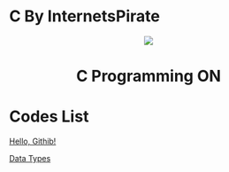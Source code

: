 
   #  C By InternetsPirate
<p align="center">

  <img src="https://images8.alphacoders.com/430/thumb-1920-430830.jpg">

  <h1 align="center">C Programming ON</h1>

</p>

# Codes List

[Hello, Githib!](https://github.com/internetspirate/C/blob/main/Hello%2C%20Githib!) 

[Data Types](https://github.com/internetspirate/C/blob/main/Data%20Types)
